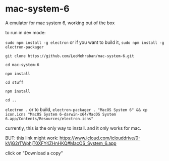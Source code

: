 # mac-system-6

A emulator for mac system 6, working out of the box 

to run in dev mode:

`sudo npm install -g electron` or if you want to build it, `sudo npm install -g electron-packager`

`git clone https://github.com/LeoMehraban/mac-system-6.git`

`cd mac-system-6`

`npm install`

`cd stuff`

`npm install`

`cd ..`

`electron .` or to build, `electron-packager . "MacOS System 6" && cp icon.icns "MacOS System 6-darwin-x64/MacOS System 6.app/Contents/Resources/electron.icns"`

currently, this is the only way to install. and it only works for mac.

BUT: this link might work: https://www.icloud.com/iclouddrive/0-kVjG2rTWphjT0XFY4ZHnHKQ#MacOS_System_6.app

click on "Download a copy"

